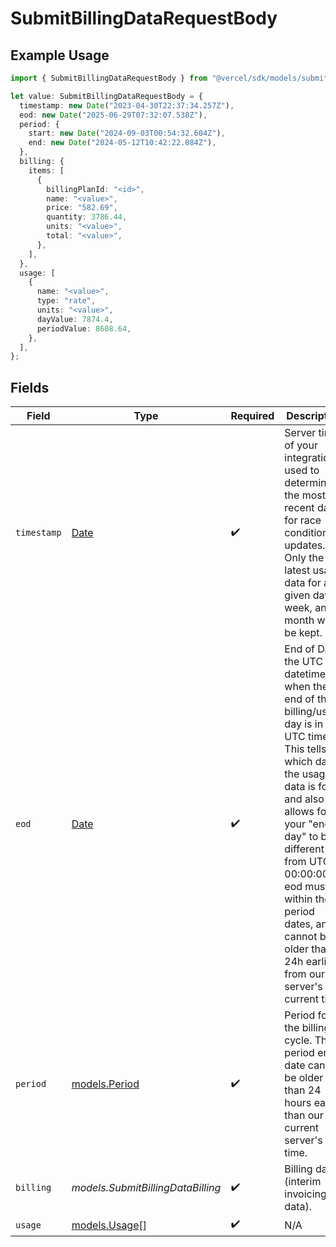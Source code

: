 # SubmitBillingDataRequestBody

## Example Usage

```typescript
import { SubmitBillingDataRequestBody } from "@vercel/sdk/models/submitbillingdataop.js";

let value: SubmitBillingDataRequestBody = {
  timestamp: new Date("2023-04-30T22:37:34.257Z"),
  eod: new Date("2025-06-29T07:32:07.538Z"),
  period: {
    start: new Date("2024-09-03T00:54:32.604Z"),
    end: new Date("2024-05-12T10:42:22.084Z"),
  },
  billing: {
    items: [
      {
        billingPlanId: "<id>",
        name: "<value>",
        price: "582.69",
        quantity: 3786.44,
        units: "<value>",
        total: "<value>",
      },
    ],
  },
  usage: [
    {
      name: "<value>",
      type: "rate",
      units: "<value>",
      dayValue: 7874.4,
      periodValue: 8608.64,
    },
  ],
};
```

## Fields

| Field                                                                                                                                                                                                                                                                                                                      | Type                                                                                                                                                                                                                                                                                                                       | Required                                                                                                                                                                                                                                                                                                                   | Description                                                                                                                                                                                                                                                                                                                |
| -------------------------------------------------------------------------------------------------------------------------------------------------------------------------------------------------------------------------------------------------------------------------------------------------------------------------- | -------------------------------------------------------------------------------------------------------------------------------------------------------------------------------------------------------------------------------------------------------------------------------------------------------------------------- | -------------------------------------------------------------------------------------------------------------------------------------------------------------------------------------------------------------------------------------------------------------------------------------------------------------------------- | -------------------------------------------------------------------------------------------------------------------------------------------------------------------------------------------------------------------------------------------------------------------------------------------------------------------------- |
| `timestamp`                                                                                                                                                                                                                                                                                                                | [Date](https://developer.mozilla.org/en-US/docs/Web/JavaScript/Reference/Global_Objects/Date)                                                                                                                                                                                                                              | :heavy_check_mark:                                                                                                                                                                                                                                                                                                         | Server time of your integration, used to determine the most recent data for race conditions & updates. Only the latest usage data for a given day, week, and month will be kept.                                                                                                                                           |
| `eod`                                                                                                                                                                                                                                                                                                                      | [Date](https://developer.mozilla.org/en-US/docs/Web/JavaScript/Reference/Global_Objects/Date)                                                                                                                                                                                                                              | :heavy_check_mark:                                                                                                                                                                                                                                                                                                         | End of Day, the UTC datetime for when the end of the billing/usage day is in UTC time. This tells us which day the usage data is for, and also allows for your \"end of day\" to be different from UTC 00:00:00. eod must be within the period dates, and cannot be older than 24h earlier from our server's current time. |
| `period`                                                                                                                                                                                                                                                                                                                   | [models.Period](../models/period.md)                                                                                                                                                                                                                                                                                       | :heavy_check_mark:                                                                                                                                                                                                                                                                                                         | Period for the billing cycle. The period end date cannot be older than 24 hours earlier than our current server's time.                                                                                                                                                                                                    |
| `billing`                                                                                                                                                                                                                                                                                                                  | *models.SubmitBillingDataBilling*                                                                                                                                                                                                                                                                                          | :heavy_check_mark:                                                                                                                                                                                                                                                                                                         | Billing data (interim invoicing data).                                                                                                                                                                                                                                                                                     |
| `usage`                                                                                                                                                                                                                                                                                                                    | [models.Usage](../models/usage.md)[]                                                                                                                                                                                                                                                                                       | :heavy_check_mark:                                                                                                                                                                                                                                                                                                         | N/A                                                                                                                                                                                                                                                                                                                        |